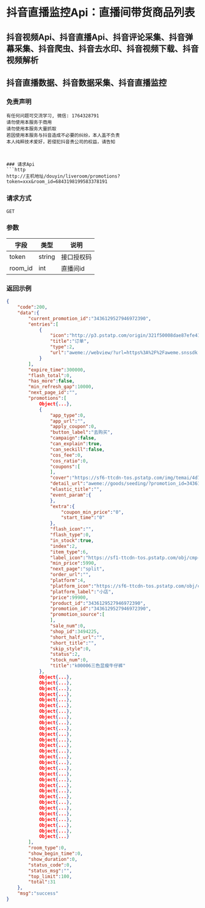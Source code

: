 # 抖音直播监控Api：直播间带货商品列表


## 抖音视频Api、抖音直播Api、抖音评论采集、抖音弹幕采集、抖音爬虫、抖音去水印、抖音视频下载、抖音视频解析
## 抖音直播数据、抖音数据采集、抖音直播监控

### 免责声明
```
有任何问题可交流学习, 微信: 1764328791
请勿使用本服务于商用
请勿使用本服务大量抓取
若因使用本服务与抖音造成不必要的纠纷，本人盖不负责
本人纯粹技术爱好，若侵犯抖音贵公司的权益，请告知
```
```


### 请求Api
```http
http://主机地址/douyin/liveroom/promotions?token=xxx&room_id=6843198199583378191
```

### 

### 请求方式
```http
GET
```

### 

### 参数
| 字段 | 类型 | 说明 |
| --- | --- | --- |
| token | string | 接口授权码 |
| room_id | int | 直播间id |


### 

### 返回示例
```json
{
    "code":200,
    "data":{
        "current_promotion_id":"3436129527946972390",
        "entries":[
            {
                "icon":"http://p3.pstatp.com/origin/321f50008dae87efe41ce",
                "title":"订单",
                "type":2,
                "url":"aweme://webview/?url=https%3A%2F%2Faweme.snssdk.com%2Ffalcon%2Fe_commerce%2Frn%2Forder_dashboard%2F%3Fstatus_font_dark%3D0%26hide_nav_bar%3D1%26loading_bgcolor%3D161823%26should_full_screen%3D1%26enter_from%3Dlive_list_card%26origin_type%3D9902106000&status_font_dark=0&hide_nav_bar=1&loading_bgcolor=161823&should_full_screen=1&enter_from=live_list_card&origin_type=9902106000&rn_schema=aweme%3A%2F%2Freactnative%2F%3Fmodule_name%3Dpage_order_dashboard%26status_font_dark%3D0%26hide_nav_bar%3D1%26loading_bgcolor%3D161823%26should_full_screen%3D1%26channel%3Dfe_lyon_order_dashboard%26bundle%3Dindex.js%26enter_from%3Dlive_list_card%26origin_type%3D9902106000"
            }
        ],
        "expire_time":300000,
        "flash_total":0,
        "has_more":false,
        "min_refresh_gap":10000,
        "next_page_id":"",
        "promotions":[
            Object{...},
            {
                "app_type":0,
                "app_url":"",
                "apply_coupon":0,
                "button_label":"去购买",
                "campaign":false,
                "can_explain":true,
                "can_seckill":false,
                "cos_fee":0,
                "cos_ratio":0,
                "coupons":[
                ],
                "cover":"https://sf6-ttcdn-tos.pstatp.com/img/temai/4d79a9bc80b64c9ffd9412fc45f59c9bwww850-850~tplv-resize:200:0.webp",
                "detail_url":"aweme://goods/seeding/?promotion_id=3436129527946972390&product_id=3436129527946972390&target_uid=3773170526723102&item_id=0&source_page=live&sec_target_uid=MS4wLjABAAAAtvPLMdtyUwsz7C5mYnFRnpVzkJTC4k_AGxjfPhzu8dWQymu9_lzXPHMXp1q5gnGj&meta_param={"enter_from":"live","live_room_id":"6872323400263797518"}&carrier_type=&entrance_info=",
                "elastic_title":"",
                "event_param":{
                },
                "extra":{
                    "coupon_min_price":"0",
                    "start_time":"0"
                },
                "flash_icon":"",
                "flash_type":0,
                "in_stock":true,
                "index":2,
                "item_type":6,
                "label_icon":"https://sf1-ttcdn-tos.pstatp.com/obj/cmp-ecom-alliance/explain_new.png",
                "min_price":5990,
                "next_page":"split",
                "order_url":"",
                "platform":4,
                "platform_icon":"https://sf6-ttcdn-tos.pstatp.com/obj/cmp-ecom-alliance/platform_xiaodian.png",
                "platform_label":"小店",
                "price":99900,
                "product_id":"3436129527946972390",
                "promotion_id":"3436129527946972390",
                "promotion_source":[
                ],
                "sale_num":0,
                "shop_id":3494225,
                "short_half_url":"",
                "short_title":"",
                "skip_style":0,
                "status":2,
                "stock_num":0,
                "title":"k00006三色显瘦牛仔裤"
            },
            Object{...},
            Object{...},
            Object{...},
            Object{...},
            Object{...},
            Object{...},
            Object{...},
            Object{...},
            Object{...},
            Object{...},
            Object{...},
            Object{...},
            Object{...},
            Object{...},
            Object{...},
            Object{...},
            Object{...},
            Object{...},
            Object{...},
            Object{...},
            Object{...},
            Object{...},
            Object{...},
            Object{...},
            Object{...},
            Object{...},
            Object{...},
            Object{...},
            Object{...}
        ],
        "room_type":0,
        "show_begin_time":0,
        "show_duration":0,
        "status_code":0,
        "status_msg":"",
        "top_limit":100,
        "total":31
    },
    "msg":"success"
}
```
